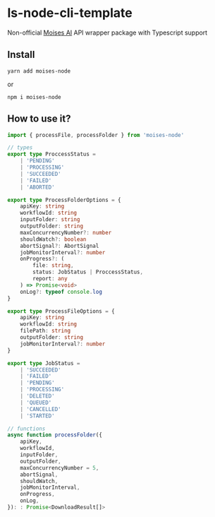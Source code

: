# ls-node-cli-template

Non-official [Moises AI](https://developer.moises.ai/) API wrapper package with Typescript support

## Install

`yarn add moises-node`

or

`npm i moises-node`

## How to use it?

```typescript
import { processFile, processFolder } from 'moises-node'

// types
export type ProccessStatus =
    | 'PENDING'
    | 'PROCESSING'
    | 'SUCCEEDED'
    | 'FAILED'
    | 'ABORTED'

export type ProcessFolderOptions = {
    apiKey: string
    workflowId: string
    inputFolder: string
    outputFolder: string
    maxConcurrencyNumber?: number
    shouldWatch?: boolean
    abortSignal?: AbortSignal
    jobMonitorInterval?: number
    onProgress?: (
        file: string,
        status: JobStatus | ProccessStatus,
        report: any
    ) => Promise<void>
    onLog?: typeof console.log
}

export type ProcessFileOptions = {
    apiKey: string
    workflowId: string
    filePath: string
    outputFolder: string
    jobMonitorInterval?: number
}

export type JobStatus =
    | 'SUCCEEDED'
    | 'FAILED'
    | 'PENDING'
    | 'PROCESSING'
    | 'DELETED'
    | 'QUEUED'
    | 'CANCELLED'
    | 'STARTED'

// functions
async function processFolder({
    apiKey,
    workflowId,
    inputFolder,
    outputFolder,
    maxConcurrencyNumber = 5,
    abortSignal,
    shouldWatch,
    jobMonitorInterval,
    onProgress,
    onLog,
}): : Promise<DownloadResult[]>
```